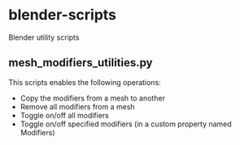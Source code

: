 # blender-scripts
Blender utility scripts

## mesh_modifiers_utilities.py
This scripts enables the following operations:
* Copy the modifiers from a mesh to another
* Remove all modifiers from a mesh
* Toggle on/off all modifiers
* Toggle on/off specified modifiers (in a custom property named Modifiers)
